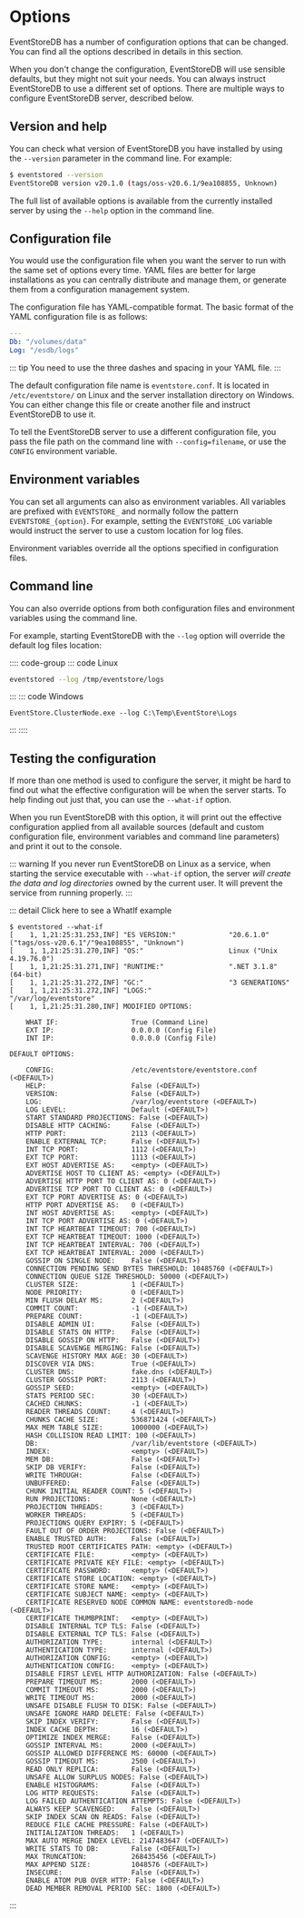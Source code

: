 # Options

EventStoreDB has a number of configuration options that can be changed. You can find all the options described in details in this section.

When you don't change the configuration, EventStoreDB will use sensible defaults, but they might not suit your needs. You can always instruct EventStoreDB to use a different set of options. There are multiple ways to configure EventStoreDB server, described below.

## Version and help

You can check what version of EventStoreDB you have installed by using the `--version` parameter in the command line. For example:

```bash
$ eventstored --version
EventStoreDB version v20.1.0 (tags/oss-v20.6.1/9ea108855, Unknown)
```

The full list of available options is available from the currently installed server by using the `--help` option in the command line.

## Configuration file

You would use the configuration file when you want the server to run with the same set of options every time. YAML files are better for large installations as you can centrally distribute and manage them, or generate them from a configuration management system.

The configuration file has YAML-compatible format. The basic format of the YAML configuration file is as follows:

```yaml
---
Db: "/volumes/data"
Log: "/esdb/logs"
```

::: tip
You need to use the three dashes and spacing in your YAML file.
:::

The default configuration file name is `eventstore.conf`. It is located in `/etc/eventstore/` on Linux and the server installation directory on Windows. You can either change this file or create another file and instruct EventStoreDB to use it.

To tell the EventStoreDB server to use a different configuration file, you pass the file path on the command line with `--config=filename`, or use the `CONFIG` environment variable.

## Environment variables

You can set all arguments can also as environment variables. All variables are prefixed with `EVENTSTORE_` and normally follow the pattern `EVENTSTORE_{option}`. For example, setting the `EVENTSTORE_LOG` variable would instruct the server to use a custom location for log files.

Environment variables override all the options specified in configuration files.

## Command line

You can also override options from both configuration files and environment variables using the command line.

For example, starting EventStoreDB with the `--log` option will override the default log files location:

:::: code-group
::: code Linux

```bash
eventstored --log /tmp/eventstore/logs
```
:::
::: code Windows

```
EventStore.ClusterNode.exe --log C:\Temp\EventStore\Logs
```
:::
::::

## Testing the configuration

If more than one method is used to configure the server, it might be hard to find out what the effective configuration will be when the server starts. To help finding out just that, you can use the `--what-if` option. 

When you run EventStoreDB with this option, it will print out the effective configuration applied from all available sources (default and custom configuration file, environment variables and command line parameters) and print it out to the console.

::: warning
If you never run EventStoreDB on Linux as a service, when starting the service executable with `--what-if` option, the server _will create the data and log directories_ owned by the current user. It will prevent the service from running properly.
:::

::: detail Click here to see a WhatIf example
```
$ eventstored --what-if
[    1, 1,21:25:31.253,INF] "ES VERSION:"             "20.6.1.0" ("tags/oss-v20.6.1"/"9ea108855", "Unknown")
[    1, 1,21:25:31.270,INF] "OS:"                     Linux ("Unix 4.19.76.0")
[    1, 1,21:25:31.271,INF] "RUNTIME:"                ".NET 3.1.8" (64-bit)
[    1, 1,21:25:31.272,INF] "GC:"                     "3 GENERATIONS"
[    1, 1,21:25:31.272,INF] "LOGS:"                   "/var/log/eventstore"
[    1, 1,21:25:31.280,INF] MODIFIED OPTIONS:

	WHAT IF:                  True (Command Line)
	EXT IP:                   0.0.0.0 (Config File)
	INT IP:                   0.0.0.0 (Config File)

DEFAULT OPTIONS:

	CONFIG:                   /etc/eventstore/eventstore.conf (<DEFAULT>)
	HELP:                     False (<DEFAULT>)
	VERSION:                  False (<DEFAULT>)
	LOG:                      /var/log/eventstore (<DEFAULT>)
	LOG LEVEL:                Default (<DEFAULT>)
	START STANDARD PROJECTIONS: False (<DEFAULT>)
	DISABLE HTTP CACHING:     False (<DEFAULT>)
	HTTP PORT:                2113 (<DEFAULT>)
	ENABLE EXTERNAL TCP:      False (<DEFAULT>)
	INT TCP PORT:             1112 (<DEFAULT>)
	EXT TCP PORT:             1113 (<DEFAULT>)
	EXT HOST ADVERTISE AS:    <empty> (<DEFAULT>)
	ADVERTISE HOST TO CLIENT AS: <empty> (<DEFAULT>)
	ADVERTISE HTTP PORT TO CLIENT AS: 0 (<DEFAULT>)
	ADVERTISE TCP PORT TO CLIENT AS: 0 (<DEFAULT>)
	EXT TCP PORT ADVERTISE AS: 0 (<DEFAULT>)
	HTTP PORT ADVERTISE AS:   0 (<DEFAULT>)
	INT HOST ADVERTISE AS:    <empty> (<DEFAULT>)
	INT TCP PORT ADVERTISE AS: 0 (<DEFAULT>)
	INT TCP HEARTBEAT TIMEOUT: 700 (<DEFAULT>)
	EXT TCP HEARTBEAT TIMEOUT: 1000 (<DEFAULT>)
	INT TCP HEARTBEAT INTERVAL: 700 (<DEFAULT>)
	EXT TCP HEARTBEAT INTERVAL: 2000 (<DEFAULT>)
	GOSSIP ON SINGLE NODE:    False (<DEFAULT>)
	CONNECTION PENDING SEND BYTES THRESHOLD: 10485760 (<DEFAULT>)
	CONNECTION QUEUE SIZE THRESHOLD: 50000 (<DEFAULT>)
	CLUSTER SIZE:             1 (<DEFAULT>)
	NODE PRIORITY:            0 (<DEFAULT>)
	MIN FLUSH DELAY MS:       2 (<DEFAULT>)
	COMMIT COUNT:             -1 (<DEFAULT>)
	PREPARE COUNT:            -1 (<DEFAULT>)
	DISABLE ADMIN UI:         False (<DEFAULT>)
	DISABLE STATS ON HTTP:    False (<DEFAULT>)
	DISABLE GOSSIP ON HTTP:   False (<DEFAULT>)
	DISABLE SCAVENGE MERGING: False (<DEFAULT>)
	SCAVENGE HISTORY MAX AGE: 30 (<DEFAULT>)
	DISCOVER VIA DNS:         True (<DEFAULT>)
	CLUSTER DNS:              fake.dns (<DEFAULT>)
	CLUSTER GOSSIP PORT:      2113 (<DEFAULT>)
	GOSSIP SEED:              <empty> (<DEFAULT>)
	STATS PERIOD SEC:         30 (<DEFAULT>)
	CACHED CHUNKS:            -1 (<DEFAULT>)
	READER THREADS COUNT:     4 (<DEFAULT>)
	CHUNKS CACHE SIZE:        536871424 (<DEFAULT>)
	MAX MEM TABLE SIZE:       1000000 (<DEFAULT>)
	HASH COLLISION READ LIMIT: 100 (<DEFAULT>)
	DB:                       /var/lib/eventstore (<DEFAULT>)
	INDEX:                    <empty> (<DEFAULT>)
	MEM DB:                   False (<DEFAULT>)
	SKIP DB VERIFY:           False (<DEFAULT>)
	WRITE THROUGH:            False (<DEFAULT>)
	UNBUFFERED:               False (<DEFAULT>)
	CHUNK INITIAL READER COUNT: 5 (<DEFAULT>)
	RUN PROJECTIONS:          None (<DEFAULT>)
	PROJECTION THREADS:       3 (<DEFAULT>)
	WORKER THREADS:           5 (<DEFAULT>)
	PROJECTIONS QUERY EXPIRY: 5 (<DEFAULT>)
	FAULT OUT OF ORDER PROJECTIONS: False (<DEFAULT>)
	ENABLE TRUSTED AUTH:      False (<DEFAULT>)
	TRUSTED ROOT CERTIFICATES PATH: <empty> (<DEFAULT>)
	CERTIFICATE FILE:         <empty> (<DEFAULT>)
	CERTIFICATE PRIVATE KEY FILE: <empty> (<DEFAULT>)
	CERTIFICATE PASSWORD:     <empty> (<DEFAULT>)
	CERTIFICATE STORE LOCATION: <empty> (<DEFAULT>)
	CERTIFICATE STORE NAME:   <empty> (<DEFAULT>)
	CERTIFICATE SUBJECT NAME: <empty> (<DEFAULT>)
	CERTIFICATE RESERVED NODE COMMON NAME: eventstoredb-node (<DEFAULT>)
	CERTIFICATE THUMBPRINT:   <empty> (<DEFAULT>)
	DISABLE INTERNAL TCP TLS: False (<DEFAULT>)
	DISABLE EXTERNAL TCP TLS: False (<DEFAULT>)
	AUTHORIZATION TYPE:       internal (<DEFAULT>)
	AUTHENTICATION TYPE:      internal (<DEFAULT>)
	AUTHORIZATION CONFIG:     <empty> (<DEFAULT>)
	AUTHENTICATION CONFIG:    <empty> (<DEFAULT>)
	DISABLE FIRST LEVEL HTTP AUTHORIZATION: False (<DEFAULT>)
	PREPARE TIMEOUT MS:       2000 (<DEFAULT>)
	COMMIT TIMEOUT MS:        2000 (<DEFAULT>)
	WRITE TIMEOUT MS:         2000 (<DEFAULT>)
	UNSAFE DISABLE FLUSH TO DISK: False (<DEFAULT>)
	UNSAFE IGNORE HARD DELETE: False (<DEFAULT>)
	SKIP INDEX VERIFY:        False (<DEFAULT>)
	INDEX CACHE DEPTH:        16 (<DEFAULT>)
	OPTIMIZE INDEX MERGE:     False (<DEFAULT>)
	GOSSIP INTERVAL MS:       2000 (<DEFAULT>)
	GOSSIP ALLOWED DIFFERENCE MS: 60000 (<DEFAULT>)
	GOSSIP TIMEOUT MS:        2500 (<DEFAULT>)
	READ ONLY REPLICA:        False (<DEFAULT>)
	UNSAFE ALLOW SURPLUS NODES: False (<DEFAULT>)
	ENABLE HISTOGRAMS:        False (<DEFAULT>)
	LOG HTTP REQUESTS:        False (<DEFAULT>)
	LOG FAILED AUTHENTICATION ATTEMPTS: False (<DEFAULT>)
	ALWAYS KEEP SCAVENGED:    False (<DEFAULT>)
	SKIP INDEX SCAN ON READS: False (<DEFAULT>)
	REDUCE FILE CACHE PRESSURE: False (<DEFAULT>)
	INITIALIZATION THREADS:   1 (<DEFAULT>)
	MAX AUTO MERGE INDEX LEVEL: 2147483647 (<DEFAULT>)
	WRITE STATS TO DB:        False (<DEFAULT>)
	MAX TRUNCATION:           268435456 (<DEFAULT>)
	MAX APPEND SIZE:          1048576 (<DEFAULT>)
	INSECURE:                 False (<DEFAULT>)
	ENABLE ATOM PUB OVER HTTP: False (<DEFAULT>)
	DEAD MEMBER REMOVAL PERIOD SEC: 1800 (<DEFAULT>)
```
:::

